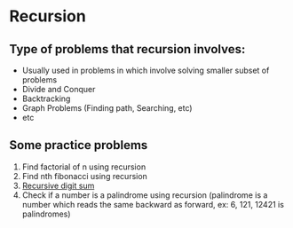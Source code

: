 # Recursion

## Type of problems that recursion involves:
- Usually used in problems in which involve solving smaller subset of problems
- Divide and Conquer
- Backtracking
- Graph Problems (Finding path, Searching, etc)
- etc

## Some practice problems

1. Find factorial of n using recursion
2. Find nth fibonacci using recursion
3. [Recursive digit sum](https://www.hackerrank.com/challenges/recursive-digit-sum/problem)
4. Check if a number is a palindrome using recursion (palindrome is a number which reads the same backward as forward, ex: 6, 121, 12421 is palindromes)